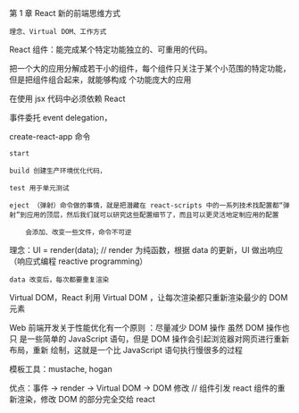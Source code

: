 第 1 章 React 新的前端思维方式

    理念、Virtual DOM、工作方式

React 组件：能完成某个特定功能独立的、可重用的代码。

把一个大的应用分解成若干小的组件，每个组件只关注于某个小范围的特定功能，但是把组件组合起来，就能够构成 个功能庞大的应用

在使用 jsx 代码中必须依赖 React

事件委托 event delegation，

create-react-app 命令

    start

    build 创建生产环境优化代码，

    test 用于单元测试

    eject （弹射）命令做的事情，就是把潜藏在 react-scripts 中的一系列技术找配置都“弹射”到应用的顶层，然后我们就可以研究这些配置细节了，而且可以更灵活地定制应用的配置

        会添加、改变一些文件，命令不可逆

理念：UI = render(data);   // render 为纯函数，根据 data 的更新，UI 做出响应（响应式编程 reactive programming）

    data 改变后，每次都要重复渲染
Virtual DOM，React 利用 Virtual DOM ，让每次渲染都只重新渲染最少的 DOM 元素

Web 前端开发关于性能优化有一个原则 ：尽量减少 DOM 操作 虽然 DOM 操作也只
是一些简单的 JavaScript 语句，但是 DOM 操作会引起浏览器对网页进行重新布局，重新
绘制，这就是一个比 JavaScript 语句执行慢很多的过程

模板工具：mustache, hogan

优点：事件 -> render -> Virtual DOM -> DOM 修改    // 组件引发 react 组件的重新渲染，修改 DOM 的部分完全交给 react
